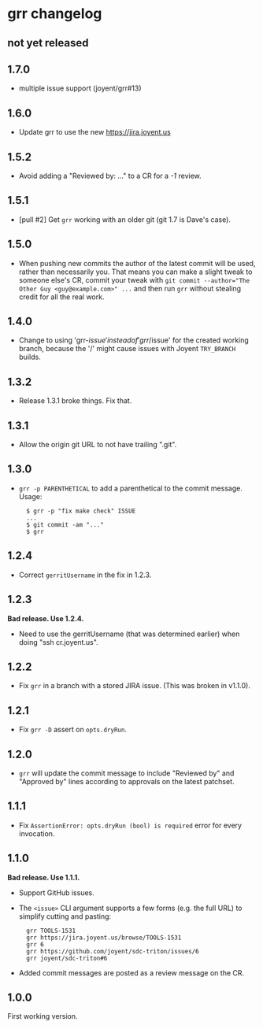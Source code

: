# grr changelog

## not yet released

## 1.7.0

- multiple issue support (joyent/grr#13)

## 1.6.0

- Update grr to use the new https://jira.joyent.us

## 1.5.2

- Avoid adding a "Reviewed by: ..." to a CR for a *-1* review.

## 1.5.1

- [pull #2] Get `grr` working with an older git (git 1.7 is Dave's case).

## 1.5.0

- When pushing new commits the author of the latest commit will be used, rather
  than necessarily you. That means you can make a slight tweak to someone
  else's CR, commit your tweak with `git commit --author="The Other Guy
  <guy@example.com>" ...` and then run `grr` without stealing credit for all
  the real work.

## 1.4.0

- Change to using 'grr-$issue' instead of 'grr/$issue' for the created working
  branch, because the '/' might cause issues with Joyent `TRY_BRANCH` builds.

## 1.3.2

- Release 1.3.1 broke things. Fix that.

## 1.3.1

- Allow the origin git URL to not have trailing ".git".

## 1.3.0

- `grr -p PARENTHETICAL` to add a parenthetical to the commit message. Usage:

        $ grr -p "fix make check" ISSUE
        ...
        $ git commit -am "..."
        $ grr

## 1.2.4

- Correct `gerritUsername` in the fix in 1.2.3.


## 1.2.3

**Bad release. Use 1.2.4.**

- Need to use the gerritUsername (that was determined earlier) when doing "ssh
  cr.joyent.us".


## 1.2.2

- Fix `grr` in a branch with a stored JIRA issue. (This was broken in v1.1.0).


## 1.2.1

- Fix `grr -D` assert on `opts.dryRun`.


## 1.2.0

- `grr` will update the commit message to include "Reviewed by" and
  "Approved by" lines according to approvals on the latest patchset.


## 1.1.1

- Fix `AssertionError: opts.dryRun (bool) is required` error for every
  invocation.

## 1.1.0

**Bad release. Use 1.1.1.**

- Support GitHub issues.

- The `<issue>` CLI argument supports a few forms (e.g. the full URL) to simplify
  cutting and pasting:

        grr TOOLS-1531
        grr https://jira.joyent.us/browse/TOOLS-1531
        grr 6
        grr https://github.com/joyent/sdc-triton/issues/6
        grr joyent/sdc-triton#6

- Added commit messages are posted as a review message on the CR.

## 1.0.0

First working version.
